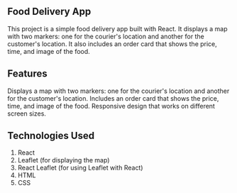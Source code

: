 ## Food Delivery App
This project is a simple food delivery app built with React. It displays a map with two markers: one for the courier's location and another for the customer's location. It also includes an order card that shows the price, time, and image of the food.

## Features
Displays a map with two markers: one for the courier's location and another for the customer's location.
Includes an order card that shows the price, time, and image of the food.
Responsive design that works on different screen sizes.

## Technologies Used
1. React
2. Leaflet (for displaying the map)
3. React Leaflet (for using Leaflet with React)
4. HTML
5. CSS
